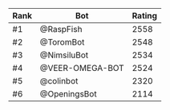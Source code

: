 Rank|Bot|Rating
---|---|---
#1|@RaspFish|2558
#2|@ToromBot|2548
#3|@NimsiluBot|2534
#4|@VEER-OMEGA-BOT|2524
#5|@colinbot|2320
#6|@OpeningsBot|2114
